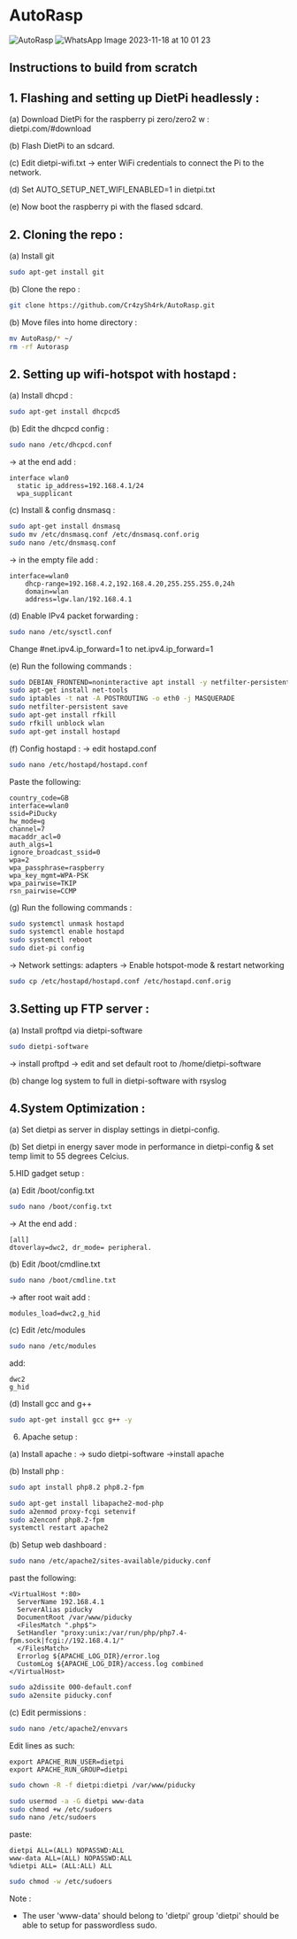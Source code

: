 # AutoRasp
![AutoRasp](https://github.com/Cr4zySh4rk/AutoRasp/assets/75577562/2aadeffc-d44c-44fa-bf4d-57f81c833790)
![WhatsApp Image 2023-11-18 at 10 01 23](https://github.com/Cr4zySh4rk/AutoRasp/assets/75577562/bf00dab8-4382-48d7-bc15-8a54b60d1b75)

## Instructions to build from scratch
## 1. Flashing and setting up DietPi headlessly :

(a) Download DietPi for the raspberry pi zero/zero2 w : dietpi.com/#download

(b) Flash DietPi to an sdcard.

(c) Edit dietpi-wifi.txt -> enter WiFi credentials to connect the Pi to the network.

(d) Set AUTO_SETUP_NET_WIFI_ENABLED=1 in dietpi.txt

(e) Now boot the raspberry pi with the flased sdcard.

## 2. Cloning the repo :

(a) Install git
``` bash
sudo apt-get install git
```

(b) Clone the repo :
``` bash
git clone https://github.com/Cr4zySh4rk/AutoRasp.git
```

(b) Move files into home directory :
``` bash
mv AutoRasp/* ~/
rm -rf Autorasp
```

## 2. Setting up wifi-hotspot with hostapd :

(a) Install dhcpd :
``` bash
sudo apt-get install dhcpcd5
```

(b) Edit the dhcpcd config :
``` bash
sudo nano /etc/dhcpcd.conf
```
-> at the end add :
```
interface wlan0
  static ip_address=192.168.4.1/24
  wpa_supplicant
```
(c) Install & config dnsmasq :
``` bash
sudo apt-get install dnsmasq
sudo mv /etc/dnsmasq.conf /etc/dnsmasq.conf.orig
sudo nano /etc/dnsmasq.conf
```
-> in the empty file add :
```
interface=wlan0
    dhcp-range=192.168.4.2,192.168.4.20,255.255.255.0,24h
    domain=wlan
    address=lgw.lan/192.168.4.1
```
(d) Enable IPv4 packet forwarding :
``` bash
sudo nano /etc/sysctl.conf
```
   Change #net.ipv4.ip_forward=1 to net.ipv4.ip_forward=1

(e) Run the following commands :
``` bash
sudo DEBIAN_FRONTEND=noninteractive apt install -y netfilter-persistent iptables-persistent
sudo apt-get install net-tools
sudo iptables -t nat -A POSTROUTING -o eth0 -j MASQUERADE
sudo netfilter-persistent save
sudo apt-get install rfkill
sudo rfkill unblock wlan
sudo apt-get install hostapd
```

(f) Config hostapd :
-> edit hostapd.conf
``` bash
sudo nano /etc/hostapd/hostapd.conf
```
Paste the following:
```
country_code=GB
interface=wlan0
ssid=PiDucky
hw_mode=g
channel=7
macaddr_acl=0
auth_algs=1
ignore_broadcast_ssid=0
wpa=2
wpa_passphrase=raspberry
wpa_key_mgmt=WPA-PSK
wpa_pairwise=TKIP
rsn_pairwise=CCMP
```

(g) Run the following commands :
``` bash
sudo systemctl unmask hostapd
sudo systemctl enable hostapd
sudo systemctl reboot
sudo diet-pi config
```
-> Network settings: adapters
-> Enable hotspot-mode & restart networking
``` bash
sudo cp /etc/hostapd/hostapd.conf /etc/hostapd.conf.orig
```


## 3.Setting up FTP server :

(a) Install proftpd via dietpi-software
``` bash
sudo dietpi-software
```
-> install proftpd
-> edit and set default root to /home/dietpi-software

(b) change log system to full in dietpi-software with rsyslog


## 4.System Optimization :
(a) Set dietpi as server in display settings in dietpi-config.

(b) Set dietpi in energy saver mode in performance in dietpi-config & set temp limit to 55 degrees Celcius.


5.HID gadget setup :

(a) Edit /boot/config.txt
``` bash
sudo nano /boot/config.txt
```
-> At the end add :
```
[all]
dtoverlay=dwc2, dr_mode= peripheral.
```
(b) Edit /boot/cmdline.txt
``` bash
sudo nano /boot/cmdline.txt
```
-> after root wait add :
```
modules_load=dwc2,g_hid
```

(c) Edit /etc/modules
``` bash
sudo nano /etc/modules
```
add:
```
dwc2
g_hid
```

(d) Install gcc and g++
``` bash
sudo apt-get install gcc g++ -y
```

6. Apache setup :

(a) Install apache : -> sudo dietpi-software
->install apache

(b) Install php :
``` bash
sudo apt install php8.2 php8.2-fpm
```
``` bash
sudo apt-get install libapache2-mod-php
sudo a2enmod proxy-fcgi setenvif
sudo a2enconf php8.2-fpm
systemctl restart apache2
```
(b) Setup web dashboard :
``` bash
sudo nano /etc/apache2/sites-available/piducky.conf
```
past the following:
```
<VirtualHost *:80>
  ServerName 192.168.4.1
  ServerAlias piducky
  DocumentRoot /var/www/piducky
  <FilesMatch ".php$">
  SetHandler "proxy:unix:/var/run/php/php7.4-fpm.sock|fcgi://192.168.4.1/"
  </FilesMatch>
  Errorlog ${APACHE_LOG_DIR}/error.log
  CustomLog ${APACHE_LOG_DIR}/access.log combined
</VirtualHost>
```
``` bash
sudo a2dissite 000-default.conf
sudo a2ensite piducky.conf
```

(c) Edit permissions :
``` bash
sudo nano /etc/apache2/envvars
```
Edit lines as such:
```
export APACHE_RUN_USER=dietpi
export APACHE_RUN_GROUP=dietpi
```
``` bash
sudo chown -R -f dietpi:dietpi /var/www/piducky
```
``` bash
sudo usermod -a -G dietpi www-data
sudo chmod +w /etc/sudoers
sudo nano /etc/sudoers
```
paste:
```
dietpi ALL=(ALL) NOPASSWD:ALL
www-data ALL=(ALL) NOPASSWD:ALL
%dietpi ALL= (ALL:ALL) ALL
```
``` bash
sudo chmod -w /etc/sudoers
```

Note :
* The user 'www-data' should belong to 'dietpi' group
'dietpi' should be able to setup for passwordless sudo.
